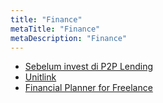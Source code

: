 ```yaml
---
title: "Finance"
metaTitle: "Finance"
metaDescription: "Finance"
---
```


-	[Sebelum invest di P2P Lending](https://twitter.com/danirachmat/status/1174848732216475648?s=20)
-	[Unitlink](https://www.instagram.com/stories/highlights/17842651222635556/)
- [Financial Planner for Freelance](/podcasts/financial-planner-freelance)
